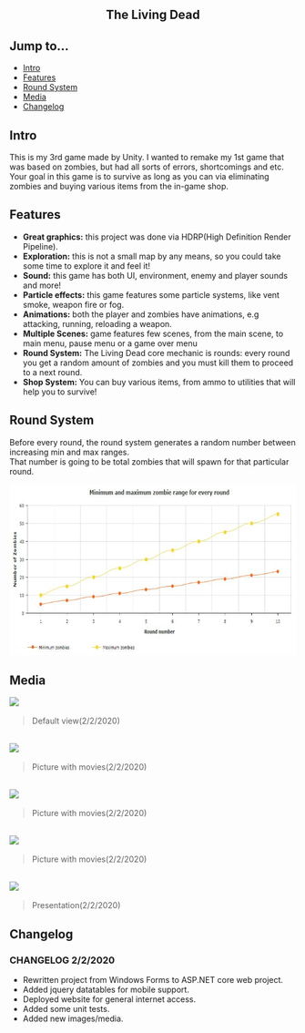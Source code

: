 <div align="center">
  <h2>The Living Dead</h2>
</div>

## Jump to...

  - [Intro](#intro)
  - [Features](#features)
  - [Round System](#roundsystem)
  - [Media](#media)
  - [Changelog](#changelog)

## <a name="Intro"></a>Intro

<p>This is my 3rd game made by Unity. I wanted to remake my 1st game that was based on zombies, but had all sorts of errors, shortcomings and etc.<br>
Your goal in this game is to survive as long as you can via eliminating zombies and buying various items from the in-game shop.
</p>



## <a name="Features"></a>Features

<ul>
 <li><b>Great graphics:</b> this project was done via HDRP(High Definition Render Pipeline).</li>
  <li><b>Exploration:</b> this is not a small map by any means, so you could take some time to explore it and feel it!</li>
  <li><b>Sound:</b> this game has both UI, environment, enemy and player sounds and more!</li>
  <li><b>Particle effects:</b> this game features some particle systems, like vent smoke, weapon fire or fog.</li>
  <li><b>Animations:</b> both the player and zombies have animations, e.g attacking, running, reloading a weapon.</li>
  <li><b>Multiple Scenes:</b> game features few scenes, from the main scene, to main menu, pause menu or a game over menu</li>
  <li><b>Round System:</b> The Living Dead core mechanic is rounds: every round you get a random amount of zombies and you must kill them to proceed to a next round.</li>
 <li><b>Shop System:</b> You can buy various items, from ammo to utilities that will help you to survive!</li>
</ul>

## <a name="Round System"></a>Round System
<p>Before every round, the round system generates a random number between increasing min and max ranges.<br>
That number is going to be total zombies that will spawn for that particular round.</p>

<a target="_blank" href="https://github.com/GintasS/The-Living-Dead/blob/master/Images/Graph.JPG">
  <img src="https://github.com/GintasS/The-Living-Dead/blob/master/Images/Graph.JPG" height="300" style="max-width:100%;"></img>
</a>


## <a name="Media"></a>Media

<a target="_blank" href="https://github.com/GintasS/MovieRatings/blob/master/images/image1.JPG">
  <img src="https://github.com/GintasS/MovieRatings/blob/master/images/image1.JPG" height="300" style="max-width:100%;"></img>
</a>
<blockquote>Default view(2/2/2020)</blockquote>
<br>
<a target="_blank" href="https://github.com/GintasS/MovieRatings/blob/master/images/image2.JPG">
  <img src="https://github.com/GintasS/MovieRatings/blob/master/images/image2.JPG" height="300" style="max-width:100%;"></img>
</a>
<blockquote>Picture with movies(2/2/2020)</blockquote>

<br>
<a target="_blank" href="https://github.com/GintasS/MovieRatings/blob/master/images/image3.JPG">
  <img src="https://github.com/GintasS/MovieRatings/blob/master/images/image3.JPG" height="300" style="max-width:100%;"></img>
</a>
<blockquote>Picture with movies(2/2/2020)</blockquote>

<br>
<a target="_blank" href="https://github.com/GintasS/MovieRatings/blob/master/images/image4.JPG">
  <img src="https://github.com/GintasS/MovieRatings/blob/master/images/image4.JPG" height="300" style="max-width:100%;"></img>
</a>
<blockquote>Picture with movies(2/2/2020)</blockquote>

<br>
<a target="_blank" href="https://github.com/GintasS/MovieRatings/blob/master/images/jTmOUFCuvT.gif">
  <img src="https://github.com/GintasS/MovieRatings/blob/master/images/jTmOUFCuvT.gif" height="300" style="max-width:100%;"></img>
</a>
<blockquote>Presentation(2/2/2020)</blockquote>

## <a name="Changelog"></a>Changelog

<h3>CHANGELOG 2/2/2020</h3>
<ul>
  <li>Rewritten project from Windows Forms to ASP.NET core web project.</li>
  <li>Added jquery datatables for mobile support.</li>
  <li>Deployed website for general internet access.</li>
  <li>Added some unit tests.</li>
  <li>Added new images/media.</li>
</ul>
